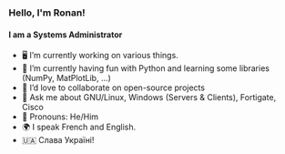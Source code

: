 ### Hello, I'm Ronan!
#### I am a Systems Administrator

* 🖥 I’m currently working on various things.
* 📗 I’m currently having fun with Python and learning some libraries (NumPy, MatPlotLib, ...)
* 👯 I’d love to collaborate on open-source projects
* 💬 Ask me about GNU/Linux, Windows (Servers & Clients), Fortigate, Cisco
* 🌻 Pronouns: He/Him
* 🌍 I speak French and English.
* 🇺🇦 Слава Україні!
